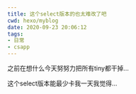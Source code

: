 ```yaml
---
title: 这个select版本的也太难改了吧
cwd: hexo/myblog
date: 2020-09-23 20:06:12
tags:
- 日常
- csapp
---
```


之前在想什么今天努努力把所有tiny都干掉...

这个select版本能最少卡我一天我觉得...

